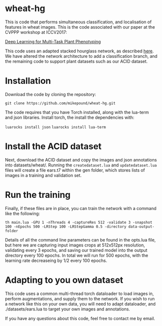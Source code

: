 # wheat-hg

This is code that performs simultaneous classification, and localisation of features in wheat images. This is the code associated with our paper at the CVPPP workshop at ICCV2017:

[Deep Learning for Multi-Task Plant Phenotyping](http://openaccess.thecvf.com/content_ICCV_2017_workshops/w29/html/Pound_Deep_Learning_for_ICCV_2017_paper.html)

This code uses an adapted stacked hourglass network, as described [here](https://link.springer.com/chapter/10.1007/978-3-319-46484-8_29). We have altered the network architecture to add a classification branch, and the remaining code to support plant datasets such as our ACID dataset.

# Installation

Download the code by cloning the repository:

`git clone https://github.com/mikepound/wheat-hg.git`

The code requires that you have Torch installed, along with the lua-term and json libraries. Install torch, the install the dependencies with:

`luarocks install json`
`luarocks install lua-term`

# Install the ACID dataset

Next, download the ACID dataset and copy the images and json annotations into datasets/wheat/. Running the `createdataset.lua` and `updatedataset.lua` files will create a file ears.t7 within the gen folder, which stores lists of images in a training and validation set.

# Run the training
Finally, if these files are in place, you can train the network with a command like the following:

`th main.lua -GPU 1 -nThreads 4 -captureRes 512 -validate 3 -snapshot 100 -nEpochs 500 -LRStep 100 -LRStepGamma 0.5 -directory data-output-folder`

Details of all the command line parameters can be found in the opts.lua file, but here we are capturing input images crops at 512x512px resolution, validating every 3 epochs, and saving our trained model into the output directory every 100 epochs. In total we will run for 500 epochs, with the learning rate decreaseing by 1/2 every 100 epochs.

# Adapting to you own dataset

This code uses a common multi-thread torch dataloader to load images in, perform augmentations, and supply them to the network. If you wish to run a network like this on your own data, you will need to adapt dataloader, and ./datasets/ears.lua to target your own images and annotations.

If you have any questions about this code, feel free to contact me by email.